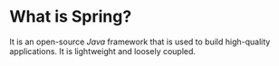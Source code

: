 # What is Spring?
It is an open-source *Java* framework that is used to build high-quality applications. It is lightweight and loosely coupled.